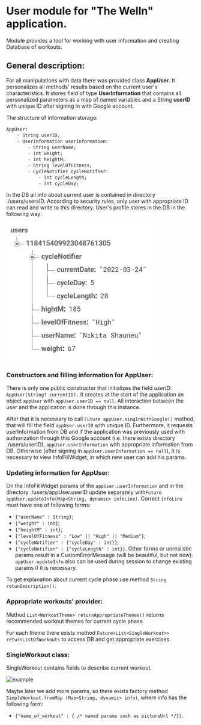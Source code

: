 # User module for "The Welln" application.

Module provides a tool for working with user information and creating 
Database of workouts.  

## General description:

For all manipulations with data there was provided class **AppUser**. 
It personalizes all methods' results based on the current user's characteristics.
It stores field of type **UserInformation** that contains all personalized parameters
as a map of named variables and a String **userID** with unique ID after signing 
in with Google account.

The structure of information storage:
```
AppUser:
    - String userID;
    - UserInformation userInformation:
        - String userName;
        - int weight;
        - int heightM;
        - String levelOfFitness;
        - CycleNotifier cycleNotifier:
            - int cycleLength;
            - int cycleDay;
```

In the DB all info about current user is contained in directory ./users/usersID. According to 
security rules, only user with appropriate ID can read and write to this directory. User's 
profile stores in the DB in the following way:

![example](resourses/example.png)

### Constructors and filling information for **AppUser**:

There is only one public constructor that initializes the field *userID*:
``` AppUser(String? currentID).``` It creates at the start of the application an object ```appUser``` 
with ```appUser.userID == null```. All interaction between the user and the application is done 
through this instance.

After that it is necessary to call ```Future appUser.singInWithGoogle()``` method, that will fill
the field ```appUser.userID``` with unique ID. Furthermore, it requests userInformation from DB and 
if the application was previously used with authorization through this Google 
account (i.e. there exists directory ./users/userID), ```appUser.userInformation``` with 
appropriate information from DB. Otherwise (after signing in ```appUser.userInformation == null```), 
it is necessary to view InfoFillWidget, in which new user can add his params. 

### Updating information for AppUser:
On the InfoFillWidget params of the ```appUser.userInformation``` and in the directory 
./users/appUser.userID  update separately with```Future appUser.updateInfo(Map<String, dynamic> infoLine)```. 
Correct ```infoLine``` must have one of following forms:
- ```{"userName" : String}```;
- ```{"weight" : int}```;
- ```{"heightM" : int}```;
- ```{"levelOfFitness" : "Low" || "High" || "Medium"}```;
- ```{"cycleNotifier" : {"cycleDay" : int}}```;
- ```{"cycleNotifier" : {"cycleLength" : int}}```.
Other forms or unrealistic params result in a CustomErrorMessage (will be beautiful, but not now).
```appUser.updateInfo``` also can be used during session to change existing params if it is necessary.

To get explanation about current cycle phase use method ```String retunDescription()```. 

### Appropriate workouts' provider:

Method ```List<WorkoutTheme> returnAppropriateThemes()``` returns recommended workout themes 
for current cycle phase. 

For each theme there exists method ```Future<List<SingleWorkout>> returnListOfWorkouts``` 
to access DB and get appropriate exercises.

### SingleWorkout class:
SingleWorkout contains fields to describe current workout.

![example](resourses/example_2.png)

Maybe later we add more params, so there exists factory method ```SimpleWorkout.fromMap
(Map<String, dynamic> info)```, where info has the following form:
- ```{"name_of_workout" : { /* named params such as pictureUrl */}}```.







